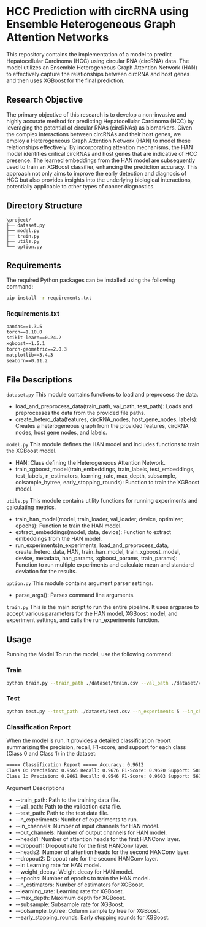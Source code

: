 # HCC Prediction with circRNA using Ensemble Heterogeneous Graph Attention Networks

This repository contains the implementation of a model to predict Hepatocellular Carcinoma (HCC) using circular RNA (circRNA) data. The model utilizes an Ensemble Heterogeneous Graph Attention Network (HAN) to effectively capture the relationships between circRNA and host genes and then uses XGBoost for the final prediction.

## Research Objective

The primary objective of this research is to develop a non-invasive and highly accurate method for predicting Hepatocellular Carcinoma (HCC) by leveraging the potential of circular RNAs (circRNAs) as biomarkers. Given the complex interactions between circRNAs and their host genes, we employ a Heterogeneous Graph Attention Network (HAN) to model these relationships effectively. By incorporating attention mechanisms, the HAN model identifies critical circRNAs and host genes that are indicative of HCC presence. The learned embeddings from the HAN model are subsequently used to train an XGBoost classifier, enhancing the prediction accuracy. This approach not only aims to improve the early detection and diagnosis of HCC but also provides insights into the underlying biological interactions, potentially applicable to other types of cancer diagnostics.


## Directory Structure

```
\project/
├── dataset.py
├── model.py
├── train.py
├── utils.py
└── option.py

```


## Requirements

The required Python packages can be installed using the following command:

```bash
pip install -r requirements.txt
```

### Requirements.txt

```txt
pandas==1.3.5
torch==1.10.0
scikit-learn==0.24.2
xgboost==1.5.1
torch-geometric==2.0.3
matplotlib==3.4.3
seaborn==0.11.2
```


## File Descriptions
`dataset.py`
This module contains functions to load and preprocess the data.

- load_and_preprocess_data(train_path, val_path, test_path): Loads and preprocesses the data from the provided file paths.
- create_hetero_data(features, circRNA_nodes, host_gene_nodes, labels): Creates a heterogeneous graph from the provided features, circRNA nodes, host gene nodes, and labels.

`model.py`
This module defines the HAN model and includes functions to train the XGBoost model.

- HAN: Class defining the Heterogeneous Attention Network.
- train_xgboost_model(train_embeddings, train_labels, test_embeddings, test_labels, n_estimators, learning_rate, max_depth, subsample, colsample_bytree, early_stopping_rounds): Function to train the XGBoost model.

`utils.py`
This module contains utility functions for running experiments and calculating metrics.

- train_han_model(model, train_loader, val_loader, device, optimizer, epochs): Function to train the HAN model.
- extract_embeddings(model, data, device): Function to extract embeddings from the HAN model.
- run_experiments(n_experiments, load_and_preprocess_data, create_hetero_data, HAN, train_han_model, train_xgboost_model, device, metadata, han_params, xgboost_params, train_params): Function to run multiple experiments and calculate mean and standard deviation for the results.

`option.py`
This module contains argument parser settings.

- parse_args(): Parses command line arguments.

`train.py`
This is the main script to run the entire pipeline. It uses argparse to accept various parameters for the HAN model, XGBoost model, and experiment settings, and calls the run_experiments function.

## Usage
Running the Model
To run the model, use the following command:

### Train
```bash
python train.py --train_path ./dataset/train.csv --val_path ./dataset/val.csv --n_experiments 5 --in_channels 2 --out_channels 64 --heads1 8 --dropout1 0.6 --heads2 1 --dropout2 0.6 --lr 0.05 --weight_decay 0.0005 --epochs 50 --n_estimators 50000 --learning_rate 0.1 --max_depth 6 --subsample 1 --colsample_bytree 1 --early_stopping_rounds 1000
```

### Test
```bash
python test.py --test_path ./dataset/test.csv --n_experiments 5 --in_channels 2 --out_channels 64 --heads1 8 --dropout1 0.6 --heads2 1 --dropout2 0.6 --lr 0.05 --weight_decay 0.0005 --epochs 50 --n_estimators 50000 --learning_rate 0.1 --max_depth 6 --subsample 1 --colsample_bytree 1 --early_stopping_rounds 1000
```

### Classification Report

When the model is run, it provides a detailed classification report summarizing the precision, recall, F1-score, and support for each class (Class 0 and Class 1) in the dataset:
```bash
===== Classification Report ===== Accuracy: 0.9612
Class 0: Precision: 0.9565 Recall: 0.9676 F1-Score: 0.9620 Support: 5864.0
Class 1: Precision: 0.9661 Recall: 0.9546 F1-Score: 0.9603 Support: 5678.0
```

Argument Descriptions
- --train_path: Path to the training data file.
- --val_path: Path to the validation data file.
- --test_path: Path to the test data file.
- --n_experiments: Number of experiments to run.
- --in_channels: Number of input channels for HAN model.
- --out_channels: Number of output channels for HAN model.
- --heads1: Number of attention heads for the first HANConv layer.
- --dropout1: Dropout rate for the first HANConv layer.
- --heads2: Number of attention heads for the second HANConv layer.
- --dropout2: Dropout rate for the second HANConv layer.
- --lr: Learning rate for HAN model.
- --weight_decay: Weight decay for HAN model.
- --epochs: Number of epochs to train the HAN model.
- --n_estimators: Number of estimators for XGBoost.
- --learning_rate: Learning rate for XGBoost.
- --max_depth: Maximum depth for XGBoost.
- --subsample: Subsample rate for XGBoost.
- --colsample_bytree: Column sample by tree for XGBoost.
- --early_stopping_rounds: Early stopping rounds for XGBoost.


